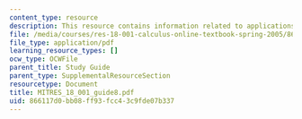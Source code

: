 ```yaml
---
content_type: resource
description: This resource contains information related to applications of the integral.
file: /media/courses/res-18-001-calculus-online-textbook-spring-2005/866117d0bb08ff93fcc43c9fde07b337_MITRES_18_001_guide8.pdf
file_type: application/pdf
learning_resource_types: []
ocw_type: OCWFile
parent_title: Study Guide
parent_type: SupplementalResourceSection
resourcetype: Document
title: MITRES_18_001_guide8.pdf
uid: 866117d0-bb08-ff93-fcc4-3c9fde07b337
---
```

